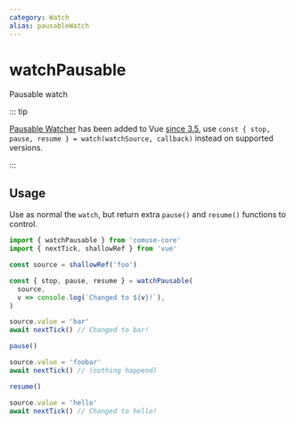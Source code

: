 ```yaml
---
category: Watch
alias: pausableWatch
---
```


# watchPausable

Pausable watch

::: tip

[Pausable Watcher](https://vuejs.org/api/reactivity-core.html#watch) has been added to Vue [since 3.5](https://github.com/vuejs/core/pull/9651), use `const { stop, pause, resume } = watch(watchSource, callback)` instead on supported versions.

:::

## Usage

Use as normal the `watch`, but return extra `pause()` and `resume()` functions to control.

```ts
import { watchPausable } from 'comuse-core'
import { nextTick, shallowRef } from 'vue'

const source = shallowRef('foo')

const { stop, pause, resume } = watchPausable(
  source,
  v => console.log(`Changed to ${v}!`),
)

source.value = 'bar'
await nextTick() // Changed to bar!

pause()

source.value = 'foobar'
await nextTick() // (nothing happend)

resume()

source.value = 'hello'
await nextTick() // Changed to hello!
```
